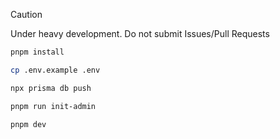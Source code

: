 > [!CAUTION]
> Under heavy development. Do not submit Issues/Pull Requests

```bash
pnpm install
```

```bash
cp .env.example .env
```

```bash
npx prisma db push
```

```bash
pnpm run init-admin
```

```bash
pnpm dev
```
